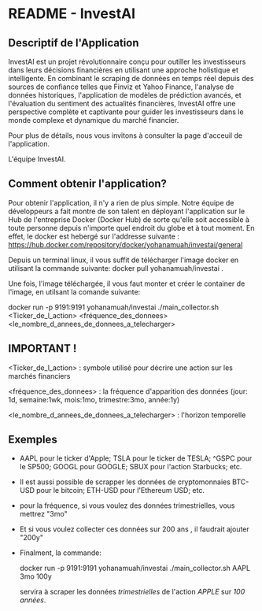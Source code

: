 # README - InvestAI

## Descriptif de l'Application

InvestAI est un projet révolutionnaire conçu pour outiller les investisseurs dans leurs décisions financières en utilisant une approche holistique et intelligente. En combinant le scraping de données en temps réel depuis des sources de confiance telles que Finviz et Yahoo Finance, l'analyse de données historiques, l'application de modèles de prédiction avancés, et l'évaluation du sentiment des actualités financières, InvestAI offre une perspective complète et captivante pour guider les investisseurs dans le monde complexe et dynamique du marché financier.

Pour plus de détails, nous vous invitons à consulter la page d'acceuil de l'application.

L'équipe InvestAI.

## Comment obtenir l'application?

Pour obtenir l'application, il n'y a rien de plus simple.
Notre équipe de développeurs a fait montre de son talent en déployant l'application sur le Hub de l'entreprise Docker (Docker Hub) de sorte qu'elle soit accessible à toute personne depuis n'importe quel endroit du globe et à tout moment.
En effet, le docker est hebergé sur l'addresse suivante : https://hub.docker.com/repository/docker/yohanamuah/investai/general

Depuis un terminal linux, il vous suffit de télécharger l'image docker en utilisant la commande suivante:
docker pull yohanamuah/investai .

Une fois, l'image téléchargée, il vous faut monter et créer le container de l'image, en utilsant la comande suivante:

docker run -p 9191:9191 yohanamuah/investai ./main_collector.sh <Ticker_de_l_action> <fréquence_des_donnees> <le_nombre_d_annees_de_donnees_a_telecharger>

## IMPORTANT !
<Ticker_de_l_action> : symbole utilisé pour décrire une action sur les marchés financiers

<fréquence_des_donnees> : la fréquence d'apparition des données (jour: 1d, semaine:1wk, mois:1mo, trimestre:3mo, année:1y)

<le_nombre_d_annees_de_donnees_a_telecharger> : l'horizon temporelle 

## Exemples

* AAPL pour le ticker d'Apple; TSLA pour le ticker de TESLA; ^GSPC pour le SP500; GOOGL pour GOOGLE; SBUX pour l'action Starbucks; etc.

* Il est aussi possible de scrapper les données de cryptomonnaies BTC-USD pour le bitcoin; ETH-USD pour l'Ethereum USD; etc.

* pour la fréquence, si vous voulez des données trimestrielles, vous mettrez "3mo"

* Et si vous voulez collecter ces données sur 200 ans , il faudrait ajouter "200y"

* Finalment, la commande:
  
  docker run -p 9191:9191 yohanamuah/investai ./main_collector.sh AAPL 3mo 100y
  
  servira à scraper les données  *trimestrielles* de l'action *APPLE* sur *100 années*.






